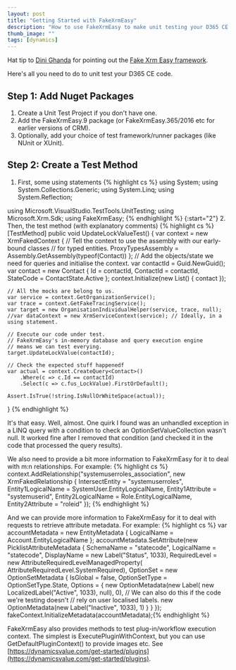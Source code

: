 ```yaml
---
layout: post
title: "Getting Started with FakeXrmEasy"
description: "How to use FakeXrmEasy to make unit testing your D365 CE easier and faster."
thumb_image: ""
tags: [dynamics]
---
```


Hat tip to [Dini Ghanda](https://www.linkedin.com/in/dini-ganda-23b28376/?originalSubdomain=nz) for pointing out the [Fake Xrm Easy framework](https://dynamicsvalue.com/home).

Here's all you need to do to unit test your D365 CE code.

## Step 1: Add Nuget Packages
1. Create a Unit Test Project if you don't have one.
2. Add the FakeXrmEasy.9 package (or FakeXrmEasy.365/2016 etc for earlier versions of CRM).
3. Optionally, add your choice of test framework/runner packages (like NUnit or XUnit).

## Step 2: Create a Test Method
1. First, some using statements
{% highlight cs %}
using System;
using System.Collections.Generic;
using System.Linq;
using System.Reflection;

using Microsoft.VisualStudio.TestTools.UnitTesting;
using Microsoft.Xrm.Sdk;
using FakeXrmEasy;
{% endhighlight %}
{:start="2"}
2. Then, the test method (with explanatory comments)
{% highlight cs %}
[TestMethod]
public void UpdateLockValueTest()
{
    var context = new XrmFakedContext
    {
        // Tell the context to use the assembly with our early-bound classes
        // for typed entities.
        ProxyTypesAssembly = Assembly.GetAssembly(typeof(Contact))
    };
    // Add the objects/state we need for queries and initialise the context.
    var contactId = Guid.NewGuid();
    var contact = new Contact
    {
        Id = contactId,
        ContactId = contactId,
        StateCode = ContactState.Active
    };
    context.Initialize(new List<Entity>() { contact });

    // All the mocks are belong to us.
    var service = context.GetOrganizationService();
    var trace = context.GetFakeTracingService();
    var target = new OrganisationIndividualHelper(service, trace, null);
    //var dataContext = new XrmServiceContext(service); // Ideally, in a using statement.

    // Execute our code under test.
    // FakeXrmEasy's in-memory database and query execution engine
    // means we can test everying.
    target.UpdateLockValue(contactId);

    // Check the expected stuff happenedf
    var actual = context.CreateQuery<Contact>()
        .Where(c => c.Id == contactId)
        .Select(c => c.fus_LockValue).FirstOrDefault();

    Assert.IsTrue(!string.IsNullOrWhiteSpace(actual));
}
{% endhighlight %}

It's that easy. Well, almost. One quirk I found was an unhandled exception in a LINQ query with a condition to check an OptionSetValueCollection wasn't null. It worked fine after I removed that condition (and checked it in the code that processed the query results).

We also need to provide a bit more information to FakeXrmEasy for it to deal with m:n relationships. For example:
{% highlight cs %}
context.AddRelationship("systemuserroles_association", new XrmFakedRelationship
{
    IntersectEntity = "systemuserroles",
    Entity1LogicalName = SystemUser.EntityLogicalName,
    Entity1Attribute = "systemuserid",
    Entity2LogicalName = Role.EntityLogicalName,
    Entity2Attribute = "roleid"
});
{% endhighlight %}

And we can provide more information to FakeXrmEasy for it to deal with requests to retrieve attribute metadata. For example:
{% highlight cs %}
var accountMetadata = new EntityMetadata { LogicalName = Account.EntityLogicalName };
accountMetadata.SetAttribute(new PicklistAttributeMetadata
{
    SchemaName = "statecode",
    LogicalName = "statecode",
    DisplayName = new Label("Status", 1033),
    RequiredLevel = new AttributeRequiredLevelManagedProperty(
        AttributeRequiredLevel.SystemRequired),
    OptionSet = new OptionSetMetadata
    {
        IsGlobal = false,
        OptionSetType = OptionSetType.State,
        Options =
        {
            new OptionMetadata(new Label(
                new LocalizedLabel("Active", 1033), null), 0),
            // We can also do this if the code we're testing doesn't
            // rely on user localised labels.
            new OptionMetadata(new Label("Inactive", 1033), 1)
        }
    }
});
fakeContext.InitializeMetadata(accountMetadata);{% endhighlight %}

FakeXrmEasy also provides methods to test plug-in/workflow execution context. The simplest is ExecutePluginWithContext, but you can use GetDefaultPluginContext() to provide images etc. See [https://dynamicsvalue.com/get-started/plugins](https://dynamicsvalue.com/get-started/plugins).
